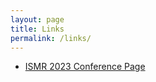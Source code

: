 ```yaml
---
layout: page
title: Links
permalink: /links/
---
```


- [ISMR 2023 Conference Page](https://ismr.gatech.edu/)
